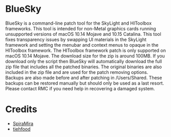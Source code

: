 # BlueSky

BlueSky is a command-line patch tool for the SkyLight and HIToolbox frameworks. This tool is intended for non-Metal graphics cards running unsupported versions of macOS 10.14 Mojave and 10.15 Catalina. This tool fixes transparency issues by swapping UI materials in the SkyLight framework and setting the menubar and context menus to opaque in the HIToolbox framework. The HIToolbox framework patch is only supported on macOS 10.14 Mojave. The download size for the zip is around 100MB. If you download only the script then BlueSky will automatically download the full zip file that includes all the patched binaries. The original binaries are also included in the zip file and are used for the patch removing options. Backups are also made before and after patching in /Users/Shared. These backups can be restored manually but should only be used as a last resort. Please contact RMC if you need help in recovering a damaged system.  
  
# Credits
- [SpiraMira](https://github.com/SpiraMira)
- [tiehfood](https://github.com/tiehfood)
